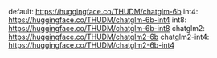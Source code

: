 default:  https://huggingface.co/THUDM/chatglm-6b
int4:     https://huggingface.co/THUDM/chatglm-6b-int4
int8:     https://huggingface.co/THUDM/chatglm-6b-int8
chatglm2: https://huggingface.co/THUDM/chatglm2-6b
chatglm2-int4: https://huggingface.co/THUDM/chatglm2-6b-int4